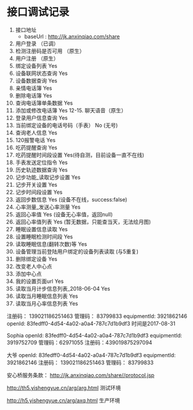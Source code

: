 # 接口调试记录
1. 接口地址
    - baseUrl : http://jk.anxinqiao.com/share
2. 用户登录 （已调）
3. 检测注册码是否可用  （原生）
4. 用户注册  （原生）
5. 绑定设备列表  Yes
6. 设备联网状态查询  Yes
7. 设备数据查询  Yes
8. 亲情电话簿  Yes
9. 删除电话簿 Yes
10. 查询电话簿单条数据  Yes
11. 添加或修改电话簿  Yes
12-15.  聊天语音（原生）
16.	登录用户信息查询 Yes
17.	当前绑定设备的电话号码（手表）  No (无号)
18.	查询老人信息 Yes
19.	120报警电话 Yes
20.	吃药提醒查询 Yes
21.	吃药提醒时间段设置 Yes(待自测，目前设备一直不在线)
22.	手表发送定位指令 Yes
23.	历史轨迹数据查询 Yes
24.	记步功能_读取记步设置  Yes
25.	记步开关设置 Yes
26.	记步时间段设置 Yes
27.	返回步数信息 Yes (设备不在线，success:false)
28.	心率测量_发送心率测量 Yes
29.	返回心率值 Yes (设备无心率值，返回null)
30.	返回心率值列表 Yes (暂无数据，只能查当天，无法绘月图)
31.	睡眠设置信息读取 Yes
32.	设置睡眠检测时间段 Yes
33.	读取睡眠信息(翻转次数)等  Yes
34.	设备管理当前登陆用户绑定的设备列表读取  (与5重复)
35.	删除绑定设备 Yes
36.	改变老人中心点
37.	添加中心点
38.	我的设置页面url Yes
39.	读取当月计步信息列表_2018-06-04 Yes
40.	读取当月睡眠信息列表 Yes
41.	读取当月心率信息列表 Yes

注册码： 139021186251463
管理码： 83799833
equipmentId: 3921862146
openId: 83fedff0-4d54-4a02-a0a4-787c7d1b9df3
时间是2017-08-31

Sophia
openId: 83fedff0-4d54-4a02-a0a4-787c7d1b9df3
equipmentId: 3919752709
管理码：62971055
注册码：439019875297094


大爷
openId: 83fedff0-4d54-4a02-a0a4-787c7d1b9df3
equipmentId: 3921862146
注册码： 139021186251463
管理码： 83799833


安心桥服务条款：
http://jk.anxinqiao.com/share//protocol.jsp

http://th5.yishengyue.cn/arg/arg.html  测试环境


http://h5.yishengyue.cn/arg/axq.html 生产环境


